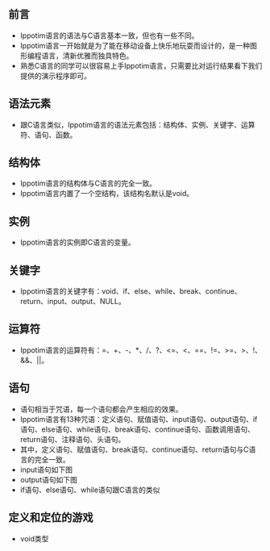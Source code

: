 ## 前言
* Ippotim语言的语法与C语言基本一致，但也有一些不同。
* Ippotim语言一开始就是为了能在移动设备上快乐地玩耍而设计的，是一种图形编程语言，清新优雅而独具特色。
* 熟悉C语言的同学可以很容易上手Ippotim语言，只需要比对运行结果看下我们提供的演示程序即可。
## 语法元素
* 跟C语言类似，Ippotim语言的语法元素包括：结构体、实例、关键字、运算符、语句、函数。
## 结构体
* Ippotim语言的结构体与C语言的完全一致。
* Ippotim语言内置了一个空结构，该结构名默认是void。
## 实例
* Ippotim语言的实例即C语言的变量。
## 关键字
* Ippotim语言的关键字有：void、if、else、while、break、continue、return、input、output、NULL。
## 运算符
* Ippotim语言的运算符有：=、+、-、*、/、?、<=、<、==、!=、>=、>、!、&&、||。
## 语句
* 语句相当于咒语，每一个语句都会产生相应的效果。
* Ippotim语言有13种咒语：定义语句、赋值语句、input语句、output语句、if语句、else语句、while语句、break语句、continue语句、函数调用语句、return语句、注释语句、头语句。
* 其中，定义语句、赋值语句、break语句、continue语句、return语句与C语言的完全一致。
* input语句如下图
* output语句如下图
* if语句、else语句、while语句跟C语言的类似
## 定义和定位的游戏
* void类型